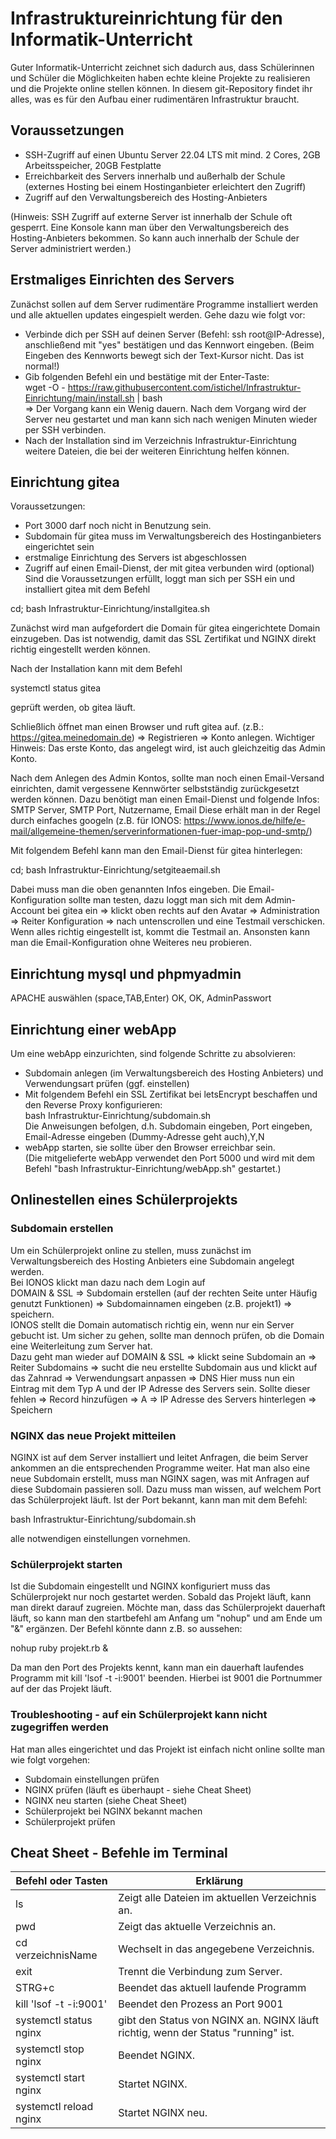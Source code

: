 # Infrastruktureinrichtung für den Informatik-Unterricht
Guter Informatik-Unterricht zeichnet sich dadurch aus, dass Schülerinnen und Schüler die Möglichkeiten haben echte kleine Projekte zu realisieren und die Projekte online stellen können.
In diesem git-Repository findet ihr alles, was es für den Aufbau einer rudimentären Infrastruktur braucht.

## Voraussetzungen
* SSH-Zugriff auf einen Ubuntu Server 22.04 LTS mit mind. 2 Cores, 2GB Arbeitsspeicher, 20GB Festplatte
* Erreichbarkeit des Servers innerhalb und außerhalb der Schule (externes Hosting bei einem Hostinganbieter erleichtert den Zugriff) 
* Zugriff auf den Verwaltungsbereich des Hosting-Anbieters

(Hinweis: SSH Zugriff auf externe Server ist innerhalb der Schule oft gesperrt. Eine Konsole kann man über den Verwaltungsbereich des Hosting-Anbieters bekommen. So kann auch innerhalb der Schule der Server administriert werden.)

## Erstmaliges Einrichten des Servers
Zunächst sollen auf dem Server rudimentäre Programme installiert werden und alle aktuellen updates eingespielt werden. Gehe dazu wie folgt vor:
* Verbinde dich per SSH auf deinen Server (Befehl: ssh root@IP-Adresse), anschließend mit "yes" bestätigen und das Kennwort eingeben. (Beim Eingeben des Kennworts bewegt sich der Text-Kursor nicht. Das ist normal!)
* Gib folgenden Befehl ein und bestätige mit der Enter-Taste:\
       wget -O - https://raw.githubusercontent.com/istichel/Infrastruktur-Einrichtung/main/install.sh | bash\
  => Der Vorgang kann ein Wenig dauern. Nach dem Vorgang wird der Server neu gestartet und man kann sich nach wenigen Minuten wieder per SSH verbinden.
 * Nach der Installation sind im Verzeichnis Infrastruktur-Einrichtung weitere Dateien, die bei der weiteren Einrichtung helfen können.

## Einrichtung gitea
Voraussetzungen:
* Port 3000 darf noch nicht in Benutzung sein.
* Subdomain für gitea muss im Verwaltungsbereich des Hostinganbieters eingerichtet sein
* erstmalige Einrichtung des Servers ist abgeschlossen
* Zugriff auf einen Email-Dienst, der mit gitea verbunden wird (optional)
Sind die Voraussetzungen erfüllt, loggt man sich per SSH ein und installiert gitea mit dem Befehl

cd; bash Infrastruktur-Einrichtung/installgitea.sh

Zunächst wird man aufgefordert die Domain für gitea eingerichtete Domain einzugeben. Das ist notwendig, damit das SSL Zertifikat und NGINX direkt richtig eingestellt werden können.

Nach der Installation kann mit dem Befehl

systemctl status gitea

geprüft werden, ob gitea läuft.

Schließlich öffnet man einen Browser und ruft gitea auf. (z.B.: https://gitea.meinedomain.de) => Registrieren => Konto anlegen. 
Wichtiger Hinweis: Das erste Konto, das angelegt wird, ist auch gleichzeitig das Admin Konto.

Nach dem Anlegen des Admin Kontos, sollte man noch einen Email-Versand einrichten, damit vergessene Kennwörter selbstständig zurückgesetzt werden können.
Dazu benötigt man einen Email-Dienst und folgende Infos: SMTP Server, SMTP Port, Nutzername, Email
Diese erhält man in der Regel durch einfaches googeln (z.B. für IONOS: https://www.ionos.de/hilfe/e-mail/allgemeine-themen/serverinformationen-fuer-imap-pop-und-smtp/)

Mit folgendem Befehl kann man den Email-Dienst für gitea hinterlegen:

cd; bash Infrastruktur-Einrichtung/setgiteaemail.sh

Dabei muss man die oben genannten Infos eingeben. Die Email-Konfiguration sollte man testen, dazu loggt man sich mit dem Admin-Account bei gitea ein => klickt oben rechts auf den Avatar => Administration => Reiter Konfiguration => nach untenscrollen und eine Testmail verschicken. 
Wenn alles richtig eingestellt ist, kommt die Testmail an. Ansonsten kann man die Email-Konfiguration ohne Weiteres neu probieren.

## Einrichtung mysql und phpmyadmin
APACHE auswählen (space,TAB,Enter)
OK, OK, AdminPasswort

## Einrichtung einer webApp
Um eine webApp einzurichten, sind folgende Schritte zu absolvieren:
* Subdomain anlegen (im Verwaltungsbereich des Hosting Anbieters) und Verwendungsart prüfen (ggf. einstellen)
* Mit folgendem Befehl ein SSL Zertifikat bei letsEncrypt beschaffen und den Reverse Proxy konfigurieren: \
  bash Infrastruktur-Einrichtung/subdomain.sh \
  Die Anweisungen befolgen, d.h. Subdomain eingeben, Port eingeben, Email-Adresse eingeben (Dummy-Adresse geht auch),Y,N
* webApp starten, sie sollte über den Browser erreichbar sein.\
(Die mitgelieferte webApp verwendet den Port 5000 und wird mit dem Befehl "bash Infrastruktur-Einrichtung/webApp.sh" gestartet.)

## Onlinestellen eines Schülerprojekts
### Subdomain erstellen
Um ein Schülerprojekt online zu stellen, muss zunächst im Verwaltungsbereich des Hosting Anbieters eine Subdomain angelegt werden. \
Bei IONOS klickt man dazu nach dem Login auf \
DOMAIN & SSL => Subdomain erstellen (auf der rechten Seite unter Häufig genutzt Funktionen) => Subdomainnamen eingeben (z.B. projekt1) => speichern.\
IONOS stellt die Domain automatisch richtig ein, wenn nur ein Server gebucht ist. Um sicher zu gehen, sollte man dennoch prüfen, ob die Domain eine Weiterleitung zum Server hat. \
Dazu geht man wieder auf DOMAIN & SSL => klickt seine Subdomain an => Reiter Subdomains => sucht die neu erstellte Subdomain aus und klickt auf das Zahnrad => Verwendungsart anpassen => DNS
Hier muss nun ein Eintrag mit dem Typ A und der IP Adresse des Servers sein. Sollte dieser fehlen => Record hinzufügen => A => IP Adresse des Servers hinterlegen => Speichern
### NGINX das neue Projekt mitteilen
NGINX ist auf dem Server installiert und leitet Anfragen, die beim Server ankommen an die entsprechenden Programme weiter. Hat man also eine neue Subdomain erstellt, muss man NGINX sagen, was mit Anfragen auf diese Subdomain passieren soll. Dazu muss man wissen, auf welchem Port das Schülerprojekt läuft. Ist der Port bekannt, kann man mit dem Befehl: 

bash Infrastruktur-Einrichtung/subdomain.sh 

alle notwendigen einstellungen vornehmen.
### Schülerprojekt starten
Ist die Subdomain eingestellt und NGINX konfiguriert muss das Schülerprojekt nur noch gestartet werden. Sobald das Projekt läuft, kann man direkt darauf zugreien. 
Möchte man, dass das Schülerprojekt dauerhaft läuft, so kann man den startbefehl am Anfang um "nohup" und am Ende um "&" ergänzen. Der Befehl könnte dann z.B. so aussehen:

nohup ruby projekt.rb &

Da man den Port des Projekts kennt, kann man ein dauerhaft laufendes Programm mit kill 'lsof -t -i:9001' beenden. Hierbei ist 9001 die Portnummer auf der das Projekt läuft.   
### Troubleshooting - auf ein Schülerprojekt kann nicht zugegriffen werden
Hat man alles eingerichtet und das Projekt ist einfach nicht online sollte man wie folgt vorgehen:
* Subdomain einstellungen prüfen
* NGINX prüfen (läuft es überhaupt - siehe Cheat Sheet)
* NGINX neu starten (siehe Cheat Sheet)
* Schülerprojekt bei NGINX bekannt machen
* Schülerprojekt prüfen
## Cheat Sheet - Befehle im Terminal
Befehl oder Tasten           | Erklärung 
---------------------------- | ----------------------- 
ls                           | Zeigt alle Dateien im aktuellen Verzeichnis an.
pwd                          | Zeigt das aktuelle Verzeichnis an.
cd verzeichnisName           | Wechselt in das angegebene Verzeichnis.
exit                         | Trennt die Verbindung zum Server.
STRG+c                       | Beendet das aktuell laufende Programm
kill 'lsof -t -i:9001'       | Beendet den Prozess an Port 9001
systemctl status nginx       | gibt den Status von NGINX an. NGINX läuft richtig, wenn der Status "running" ist.
systemctl stop nginx         | Beendet NGINX.
systemctl start nginx        | Startet NGINX.
systemctl reload nginx       | Startet NGINX neu.
